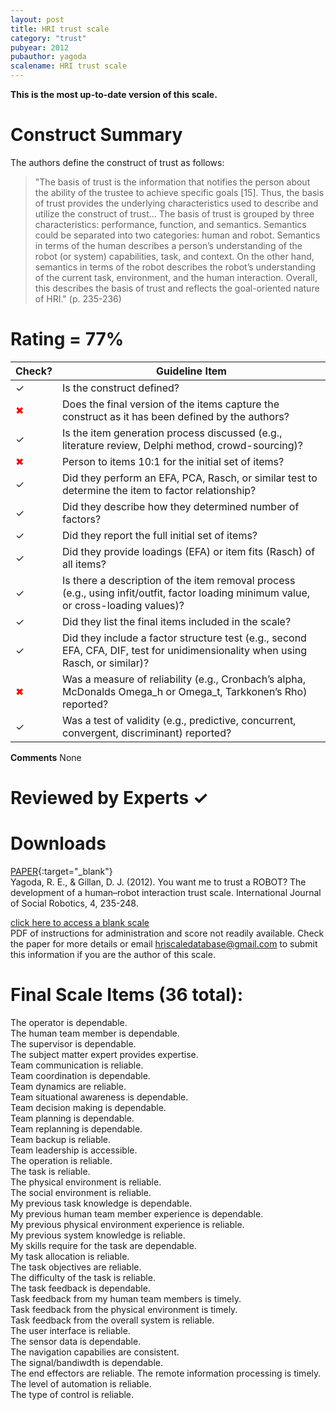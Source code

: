 ```yaml
---
layout: post
title: HRI trust scale
category: "trust"
pubyear: 2012
pubauthor: yagoda
scalename: HRI trust scale
---
```


**This is the most up-to-date version of this scale.**

# Construct Summary

The authors define the construct of trust as follows: 

>"The basis of trust is the information that notifies the person about the ability of the trustee to achieve specific goals [15]. Thus, the basis of trust provides the underlying characteristics used to describe and utilize the construct of trust... The basis of trust is grouped by three characteristics: performance, function, and semantics. Semantics could be separated into two categories: human and robot. Semantics in terms of the human describes a person’s understanding of the robot (or system) capabilities, task, and context. On the other hand, semantics in terms of the robot describes the robot’s understanding of the current task, environment, and the human interaction. Overall, this describes the basis of trust and reflects the goal-oriented nature of HRI." (p. 235-236)

# Rating = 77% 

<table>
  <thead>
    <tr>
      <th>Check?</th>
      <th>Guideline Item</th>
    </tr>
  </thead>
  <tbody>
    <tr>
      <td>&#10003;</td>
      <td>Is the construct defined?</td>
    </tr>
    <tr>
      <td style="color: red;">&#10006;</td>
      <td>Does the final version of the items capture the construct as it has been defined by the authors?</td>
    </tr>
    <tr>
      <td>&#10003;</td>
      <td>Is the item generation process discussed (e.g., literature review, Delphi method, crowd-sourcing)?</td>
    </tr>
    <tr>
      <td style="color: red;">&#10006;</td>
      <td>Person to items 10:1 for the initial set of items?</td>
    </tr>
    <tr>
      <td>&#10003;</td>
      <td>Did they perform an EFA, PCA, Rasch, or similar test to determine the item to factor relationship?</td>
    </tr>
    <tr>
      <td>&#10003;</td>
      <td>Did they describe how they determined number of factors?</td>
    </tr>
    <tr>
      <td>&#10003;</td>
      <td>Did they report the full initial set of items?</td>
    </tr>
    <tr>
      <td>&#10003;</td>
      <td>Did they provide loadings (EFA) or item fits (Rasch) of all items?</td>
    </tr>
    <tr>
      <td>&#10003;</td>
      <td>Is there a description of the item removal process (e.g., using infit/outfit, factor loading minimum value, or cross-loading values)?</td>
    </tr>
    <tr>
      <td>&#10003;</td>
      <td>Did they list the final items included in the scale?</td>
    </tr>
    <tr>
      <td>&#10003;</td>
      <td>Did they include a factor structure test (e.g., second EFA, CFA, DIF, test for unidimensionality when using Rasch, or similar)?</td>
    </tr>
    <tr>
      <td style="color: red;">&#10006;</td>
      <td>Was a measure of reliability (e.g., Cronbach’s alpha, McDonalds Omega_h or Omega_t, Tarkkonen’s Rho) reported?</td>
    </tr>
    <tr>
      <td>&#10003;</td>
      <td>Was a test of validity (e.g., predictive, concurrent, convergent, discriminant) reported?</td>
    </tr>
  </tbody>
</table>

**Comments**
None

# Reviewed by Experts &#10003;

# Downloads
[PAPER](https://link.springer.com/article/10.1007/s12369-012-0144-0){:target="_blank"}
<br>Yagoda, R. E., & Gillan, D. J. (2012). You want me to trust a ROBOT? The development of a human–robot interaction trust scale. International Journal of Social Robotics, 4, 235-248.

<a href="/assets/pdf/yagoda_trust_scale.pdf" target="_blank">click here to access a blank scale</a>
<br>PDF of instructions for administration and score not readily available. Check the paper for more details or email hriscaledatabase@gmail.com to submit this information if you are the author of this scale.

# Final Scale Items (36 total):

The operator is dependable.
<br>The human team member is dependable.
<br>The supervisor is dependable.
<br>The subject matter expert provides expertise.
<br>Team communication is reliable.
<br>Team coordination is dependable.
<br>Team dynamics are reliable.
<br>Team situational awareness is dependable.
<br>Team decision making is dependable.
<br>Team planning is dependable.
<br>Team replanning is dependable.
<br>Team backup is reliable.
<br>Team leadership is accessible.
<br>The operation is reliable.
<br>The task is reliable.
<br>The physical environment is reliable.
<br>The social environment is reliable.
<br>My previous task knowledge is dependable.
<br>My previous human team member experience is dependable.
<br>My previous physical environment experience is reliable.
<br>My previous system knowledge is reliable.
<br>My skills require for the task are dependable.
<br>My task allocation is reliable.
<br>The task objectives are reliable.
<br>The difficulty of the task is reliable.
<br>The task feedback is dependable.
<br>Task feedback from my human team members is timely.
<br>Task feedback from the physical environment is timely.
<br>Task feedback from the overall system is reliable.
<br>The user interface is reliable.
<br>The sensor data is dependable.
<br>The navigation capabilies are consistent.
<br>The signal/bandiwdth is dependable.
<br>The end effectors are reliable. The remote information processing is timely.
<br>The level of automation is reliable.
<br>The type of control is reliable.